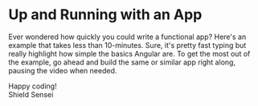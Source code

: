 # Up and Running with an App

Ever wondered how quickly you could write a functional app? Here's an example that takes less than 10-minutes. Sure, it's pretty fast typing but really highlight how simple the basics Angular are. To get the most out of the example, go ahead and build the same or similar app right along, pausing the video when needed.

Happy coding!  
Shield Sensei
